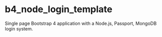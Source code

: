 # b4_node_login_template
Single page Bootstrap 4 application with a Node.js, Passport, MongoDB login system.
